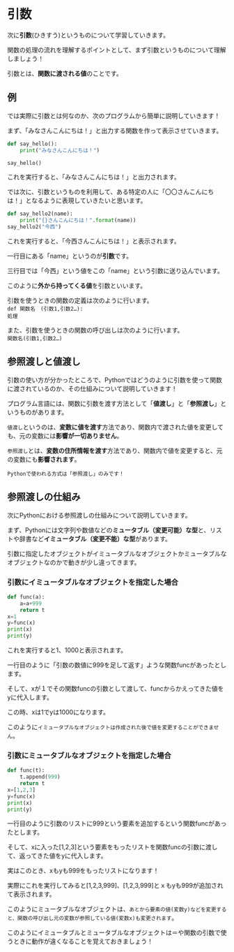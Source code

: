 # 引数
次に**引数**(ひきすう)というものについて学習していきます。

関数の処理の流れを理解するポイントとして、まず引数というものについて理解しましょう！

引数とは、**関数に渡される値**のことです。

## 例

では実際に引数とは何なのか、次のプログラムから簡単に説明していきます！

まず、「みなさんこんにちは！」と出力する関数を作って表示させていきます。

```Python
def say_hello():
    print("みなさんこんにちは！")

say_hello()
```
これを実行すると、「みなさんこんにちは！」と出力されます。

では次に、引数というものを利用して、ある特定の人に「〇〇さんこんにちは！」となるように表現していきたいと思います。

```Python
def say_hello2(name):
    print("{}さんこんにちは！".format(name))
say_hello2("今西")
```
これを実行すると、「今西さんこんにちは！」と表示されます。

一行目にある「name」というのが**引数**です。

三行目では「今西」という値をこの「name」という引数に送り込んでいます。

このように**外から持ってくる値**を引数といいます。

引数を使うときの関数の定義は次のように行います。   
`def 関数名　(引数1,引数2…):`                                                 
   `処理`

また、引数を使うときの関数の呼び出しは次のように行います。                        
`関数名(引数1,引数2…)`

## 参照渡しと値渡し

引数の使い方が分かったところで、Pythonではどうのように引数を使って関数に渡されているのか、その仕組みについて説明していきます！

プログラム言語には、関数に引数を渡す方法として「**値渡し**」と「**参照渡し**」というものがあります。

`値渡し`というのは、**変数に値を渡す**方法であり、関数内で渡された値を変更しても、元の変数には**影響が一切ありません**。

`参照渡し`とは、**変数の住所情報を渡す**方法であり、関数内で値を変更すると、元の変数にも**影響されます**。

`Pythonで使われる方式は「参照渡し」のみです！`

## 参照渡しの仕組み

次にPythonにおける参照渡しの仕組みについて説明していきます。

まず、Pythonには文字列や数値などの**ミュータブル（変更可能）な型**と、リストや辞書など**イミュータブル（変更不能）な型**があります。

引数に指定したオブジェクトがイミュータブルなオブジェクトかミュータブルなオブジェクトなのかで動きが少し違ってきます。

### 引数にイミュータブルなオブジェクトを指定した場合

```Python
def func(a):
    a=a+999
    return t
x=1
y=func(x)
print(x)
print(y)
```
これを実行すると1、1000と表示されます。

一行目のように「引数の数値に999を足して返す」ような関数funcがあったとします。

そして、xが１でその関数funcの引数として渡して、funcからかえってきた値をyに代入します。

この時、xは1でyは1000になります。

このように`イミュータブルなオブジェクトは作成された後で値を変更することができません`。

### 引数にミュータブルなオブジェクトを指定した場合


```Python
def func(t):
    t.append(999)
    return t
x=[1,2,3]
y=func(x)
print(x)
print(y)
```
一行目のように引数のリストに999という要素を追加するという関数funcがあったとします。

そして、xに入った[1,2,3]という要素をもったリストを関数funcの引数に渡して、返ってきた値をyに代入します。

実はこのとき、xもyも999をもったリストになります！

実際にこれを実行してみると[1,2,3,999]、[1,2,3,999]とｘもyも999が追加されて表示されます。

このようにミュータブルなオブジェクトは、`あとから要素の値(変数y)などを変更すると、関数の呼び出し元の変数が参照している値(変数x)も変更されます`。


このようにイミュータブルとミュータブルなオブジェクトは＝や関数の引数で使うときに動作が違くなることを覚えておきましょう！
